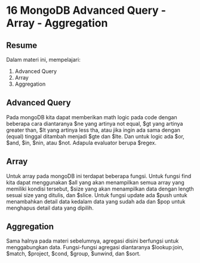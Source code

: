 # 16 MongoDB  Advanced Query - Array - Aggregation
## Resume

Dalam materi ini, mempelajari:
  1. Advanced Query
  2. Array
  3. Aggregation
  
## Advanced Query
Pada mongoDB kita dapat memberikan math logic pada code dengan beberapa cara diantaranya $ne yang artinya not equal, $gt yang artinya greater than, $lt yang artinya less tha, atau jika ingin ada sama dengan (equal) tinggal ditambah menjadi $gte dan $lte. Dan untuk logic ada $or, $and, $in, $nin, atau $not. Adapula evaluator berupa $regex.

## Array
Untuk array pada mongoDB ini terdapat beberapa fungsi. Untuk fungsi find kita dapat menggunakan $all yang akan menampilkan semua array yang memiliki kondisi tersebut, $size yang akan menampilkan data dengan length sesuai size yang ditulis, dan $slice. Untuk  fungsi update ada $push untuk menambahkan detail data kedalam data yang sudah ada dan $pop untuk menghapus detail data yang dipilih.

## Aggregation
Sama halnya pada materi sebelumnya, agregasi disini berfungsi untuk menggabungkan data. Fungsi-fungsi agregasi diantaranya $lookup:join, $match, $project, $cond, $group, $unwind, dan $sort.